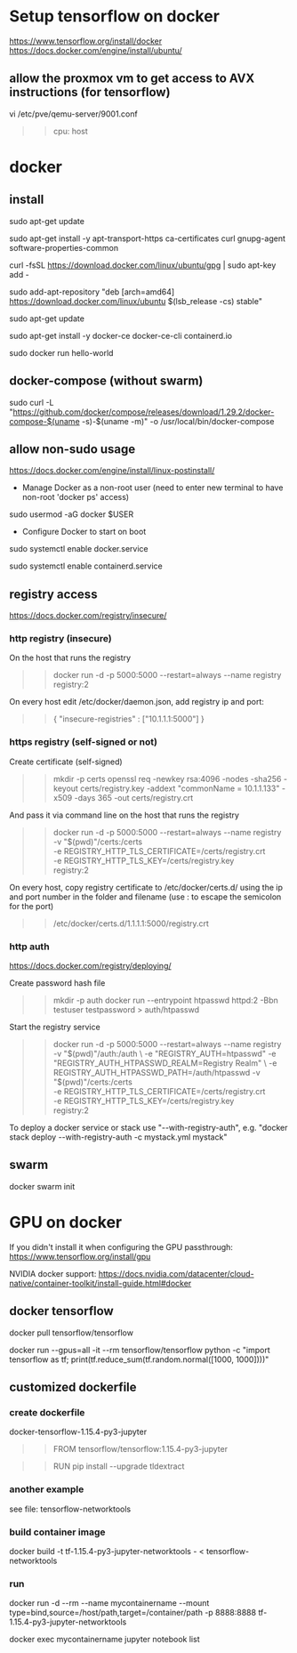 
# Setup tensorflow on docker

https://www.tensorflow.org/install/docker
https://docs.docker.com/engine/install/ubuntu/

## allow the proxmox vm to get access to AVX instructions (for tensorflow)

vi /etc/pve/qemu-server/9001.conf
>> cpu: host

# docker 

## install
sudo apt-get update

sudo apt-get install -y apt-transport-https ca-certificates curl gnupg-agent software-properties-common

curl -fsSL https://download.docker.com/linux/ubuntu/gpg | sudo apt-key add -

sudo add-apt-repository "deb [arch=amd64] https://download.docker.com/linux/ubuntu $(lsb_release -cs) stable"

sudo apt-get update

sudo apt-get install -y docker-ce docker-ce-cli containerd.io

sudo docker run hello-world

## docker-compose (without swarm)

sudo curl -L "https://github.com/docker/compose/releases/download/1.29.2/docker-compose-$(uname -s)-$(uname -m)" -o /usr/local/bin/docker-compose

## allow non-sudo usage

https://docs.docker.com/engine/install/linux-postinstall/

- Manage Docker as a non-root user (need to enter new terminal to have non-root 'docker ps' access)

sudo usermod -aG docker $USER

- Configure Docker to start on boot

sudo systemctl enable docker.service

sudo systemctl enable containerd.service

## registry access


https://docs.docker.com/registry/insecure/

### http registry (insecure)

On the host that runs the registry
>> docker run -d -p 5000:5000 --restart=always --name registry registry:2

On every host edit /etc/docker/daemon.json, add registry ip and port:
>> {
>>  "insecure-registries" : ["10.1.1.1:5000"]
>> }
>> 

### https registry (self-signed or not)

Create certificate (self-signed)
>> mkdir -p certs
>> openssl req -newkey rsa:4096 -nodes -sha256 -keyout certs/registry.key -addext "commonName = 10.1.1.133" -x509 -days 365 -out certs/registry.crt

And pass it via command line on the host that runs the registry
>> docker run -d -p 5000:5000 --restart=always --name registry \
>> -v "$(pwd)"/certs:/certs \
>> -e REGISTRY_HTTP_TLS_CERTIFICATE=/certs/registry.crt \
>> -e REGISTRY_HTTP_TLS_KEY=/certs/registry.key \
>> registry:2

On every host, copy registry certificate to /etc/docker/certs.d/ using the ip and port number in the folder and filename (use \: to escape the semicolon for the port)
>> /etc/docker/certs.d/1.1.1.1\:5000/registry.crt


### http auth

https://docs.docker.com/registry/deploying/

Create password hash file
>> mkdir -p auth
>> docker run --entrypoint htpasswd httpd:2 -Bbn testuser testpassword > auth/htpasswd

Start the registry service
>> docker run -d -p 5000:5000 --restart=always --name registry \
>>   -v "$(pwd)"/auth:/auth \
>>   -e "REGISTRY_AUTH=htpasswd" -e "REGISTRY_AUTH_HTPASSWD_REALM=Registry Realm" \
>>   -e REGISTRY_AUTH_HTPASSWD_PATH=/auth/htpasswd -v "$(pwd)"/certs:/certs \
>>   -e REGISTRY_HTTP_TLS_CERTIFICATE=/certs/registry.crt \
>>   -e REGISTRY_HTTP_TLS_KEY=/certs/registry.key \
>>   registry:2

To deploy a docker service or stack use "--with-registry-auth", e.g. "docker stack deploy --with-registry-auth -c mystack.yml mystack"


## swarm

docker swarm init



# GPU on docker

If you didn't install it when configuring the GPU passthrough:
https://www.tensorflow.org/install/gpu

NVIDIA docker support:
https://docs.nvidia.com/datacenter/cloud-native/container-toolkit/install-guide.html#docker

## docker tensorflow

docker pull tensorflow/tensorflow

docker run --gpus=all -it --rm tensorflow/tensorflow python -c "import tensorflow as tf; print(tf.reduce_sum(tf.random.normal([1000, 1000])))"

## customized dockerfile

### create dockerfile 

docker-tensorflow-1.15.4-py3-jupyter

>> FROM tensorflow/tensorflow:1.15.4-py3-jupyter

>> RUN pip install --upgrade tldextract

###  another example 

see file: tensorflow-networktools

### build container image

docker build -t tf-1.15.4-py3-jupyter-networktools - < tensorflow-networktools

### run 

docker run -d --rm --name mycontainername --mount type=bind,source=/host/path,target=/container/path -p 8888:8888 tf-1.15.4-py3-jupyter-networktools 

docker exec mycontainername jupyter notebook list
